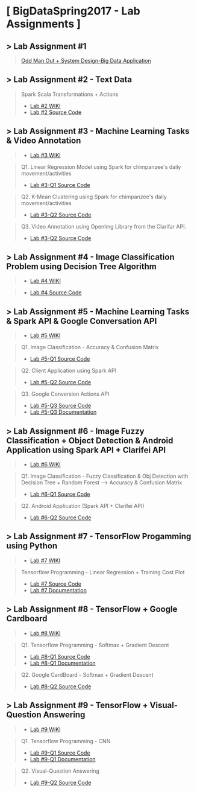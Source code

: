 # [ BigDataSpring2017 - Lab Assignments ]

## > Lab Assignment #1
><a href="https://github.com/datarocksAmy/BigDataSpring2017/blob/master/BigData-Lab%20Assignment%20%231/CS%205542%20Big%20Data%20Analytics%20and%20Apps%20Problem%20Set%201.pdf">Odd Man Out + System Design-Big Data Application</a>


## > Lab Assignment #2 - Text Data
>Spark Scala Transformations + Actions  
>* <a href="https://github.com/datarocksAmy/BigDataSpring2017/wiki/CS-5542-BigData-Lab-Report-%232">Lab #2 WIKI</a>
>* <a href="https://github.com/datarocksAmy/BigDataSpring2017/tree/master/BigData-Lab%20Assignment%20%232"> Lab #2 Source Code</a>


## > Lab Assignment #3 - Machine Learning Tasks & Video Annotation
>* <a href="https://github.com/datarocksAmy/BigDataSpring2017/wiki/CS-5542-BigData-Lab-Report-%233">Lab #3 WIKI</a>

>Q1. Linear Regression Model using Spark for chimpanzee's daily movement/activities
>* <a href="https://github.com/datarocksAmy/BigDataSpring2017/tree/master/BigData-Lab%20Assignment%20%233/Spark%20Programming%20Lab%20%233%20-%20Q1%20Linear%20Regression"> Lab #3-Q1 Source Code</a>

>Q2. K-Mean Clustering using Spark for chimpanzee's daily movement/activities
>* <a href="https://github.com/datarocksAmy/BigDataSpring2017/tree/master/BigData-Lab%20Assignment%20%233/Spark%20Programming%20%20Lab%20%233%20-%20Q2%20K-Mean%20Clustering"> Lab #3-Q2 Source Code</a>

>Q3. Video Annotation using OpenImg Library from the Clarifar API.
>* <a href="https://github.com/datarocksAmy/BigDataSpring2017/tree/master/BigData-Lab%20Assignment%20%233/Video%20Annotation">Lab #3-Q2 Source Code</a>


## > Lab Assignment #4 - Image Classification Problem using Decision Tree Algorithm
>* <a href="https://github.com/datarocksAmy/BigDataSpring2017/wiki/CS-5542-BigData-Lab-Report-%234Lab"> Lab #4 WIKI</a>

>* <a href="https://github.com/datarocksAmy/BigDataSpring2017/tree/master/BigData-Lab%20Assignment%20%234"> Lab #4 Source Code</a>


## > Lab Assignment #5 - Machine Learning Tasks & Spark API & Google Conversation API
>* <a href="https://github.com/datarocksAmy/BigDataSpring2017/wiki/CS-5542-BigData-Lab-Report-%235">Lab #5 WIKI</a>

>Q1. Image Classification - Accuracy & Confusion Matrix
>* <a href="https://github.com/datarocksAmy/BigDataSpring2017/tree/master/BigData-Lab%20Assignment%20%235/Spark%20Programming%20Lab%235%20-%20Image%20Classification%20(Exclude%20Decision%20Tree)"> Lab #5-Q1 Source Code</a>

>Q2. Client Application using Spark API
>* <a href="https://github.com/datarocksAmy/BigDataSpring2017/tree/master/BigData-Lab%20Assignment%20%235/Client%20Application%20using%20Spark%20API"> Lab #5-Q2 Source Code</a>

>Q3. Google Conversion Actions API
>* <a href="https://github.com/datarocksAmy/BigDataSpring2017/tree/master/BigData-Lab%20Assignment%20%235/Google%20Conversion%20Actions%20API/Source">Lab #5-Q3 Source Code</a>
>* <a href="https://github.com/datarocksAmy/BigDataSpring2017/tree/master/BigData-Lab%20Assignment%20%235/Google%20Conversion%20Actions%20API/Documentation">Lab #5-Q3 Documentation</a>


## > Lab Assignment #6 - Image Fuzzy Classification + Object Detection & Android Application using Spark API + Clarifei API
>* <a href="https://github.com/datarocksAmy/BigDataSpring2017/wiki/CS-5542-BigData-Lab-Report-%236">Lab #6 WIKI</a>

>Q1. Image Classification - Fuzzy Classification & Obj Detection with Decision Tree + Random Forest --> Accuracy & Confusion Matrix
>* <a href="https://github.com/datarocksAmy/BigDataSpring2017/tree/master/BigData-Lab%20Assignment%20%236/Spark%20Programming%20Lab%236%20-%20Image%20Classification%2BObject%20Detection"> Lab #6-Q1 Source Code</a>

>Q2. Android Application (Spark API + Clarifei API)
>* <a href="https://github.com/datarocksAmy/BigDataSpring2017/tree/master/BigData-Lab%20Assignment%20%236/Android%20Application"> Lab #6-Q2 Source Code</a>

## > Lab Assignment #7 - TensorFlow Progamming using Python
>* <a href="https://github.com/datarocksAmy/BigDataSpring2017/wiki/CS-5542-BigData-Lab-Report-%237">Lab #7 WIKI</a>

> Tensorflow Programming - Linear Regression + Training Cost Plot
>* <a href="https://github.com/datarocksAmy/BigDataSpring2017/tree/master/BigData-Lab%20Assignment%20%237/Source"> Lab #7 Source Code</a>
>* <a href="https://github.com/datarocksAmy/BigDataSpring2017/tree/master/BigData-Lab%20Assignment%20%237/Documentation"> Lab #7 Documentation</a>

## > Lab Assignment #8 - TensorFlow + Google Cardboard
>* <a href="https://github.com/datarocksAmy/BigDataSpring2017/wiki/CS-5542-BigData-Lab-Report-%238">Lab #8 WIKI</a>

> Q1. Tensorflow Programming - Softmax + Gradient Descent
>* <a href="https://github.com/datarocksAmy/BigDataSpring2017/tree/master/BigData-Lab%20Assignment%20%238/Tensorflow/Source"> Lab #8-Q1 Source Code</a>
>* <a href="https://github.com/datarocksAmy/BigDataSpring2017/tree/master/BigData-Lab%20Assignment%20%238/Tensorflow/Documentation"> Lab #8-Q1 Documentation</a>

> Q2. Google CardBoard - Softmax + Gradient Descent
>* <a href="https://github.com/datarocksAmy/BigDataSpring2017/tree/master/BigData-Lab%20Assignment%20%238/Google%20CardBoard/Source"> Lab #8-Q2 Source Code</a>

## > Lab Assignment #9 - TensorFlow + Visual-Question Answering
>* <a href="https://github.com/datarocksAmy/BigDataSpring2017/wiki/CS-5542-BigData-Lab-Report-%239">Lab #9 WIKI</a>

> Q1. Tensorflow Programming - CNN
>* <a href="https://github.com/datarocksAmy/BigDataSpring2017/tree/master/BigData-Lab%20Assignment%20%239/Tensorflow/Source"> Lab #9-Q1 Source Code</a>
>* <a href="https://github.com/datarocksAmy/BigDataSpring2017/tree/master/BigData-Lab%20Assignment%20%239/Tensorflow/Documentation"> Lab #9-Q1 Documentation</a>

> Q2. Visual-Question Answering
>* <a href="https://github.com/datarocksAmy/BigDataSpring2017/tree/master/BigData-Lab%20Assignment%20%239/Conversation%20Client"> Lab #9-Q2 Source Code</a>
